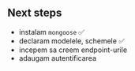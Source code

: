 ## Next steps

- instalam `mongoose` ✅
- declaram modelele, schemele ✅
- incepem sa creem endpoint-urile
- adaugam autentificarea